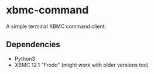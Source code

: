 xbmc-command
============

A simple terminal XBMC command client.

Dependencies
------------

* Python3
* XBMC 12.1 "Frodo" (might work with older versions too)

